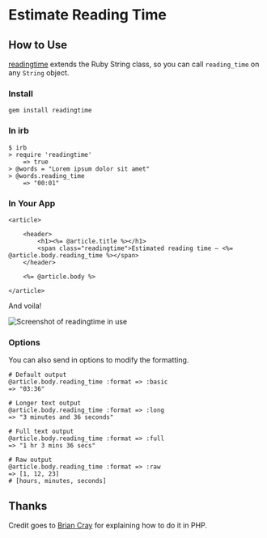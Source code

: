 # Estimate Reading Time

## How to Use

[readingtime](https://github.com/igorkasyanchuk/readingtime "Gem to estimate reading time") extends the Ruby String class, so you can call `reading_time` on any `String` object.

### Install

	gem install readingtime

### In irb

	$ irb
	> require 'readingtime'
		=> true
	> @words = "Lorem ipsum dolor sit amet"
	> @words.reading_time
		=> "00:01"

### In Your App

	<article>

		<header>
			<h1><%= @article.title %></h1>
			<span class="readingtime">Estimated reading time – <%= @article.body.reading_time %></span>
		</header>

		<%= @article.body %>

	</article>

And voila!

![Screenshot of readingtime in use](https://s3.amazonaws.com/github-screenshots/garethrees/readingtime/readingtime-view.png "Screenshot of readingtime in use")

### Options

You can also send in options to modify the formatting.

	# Default output
	@article.body.reading_time :format => :basic
	=> "03:36"

	# Longer text output
	@article.body.reading_time :format => :long
	=> "3 minutes and 36 seconds"

	# Full text output
	@article.body.reading_time :format => :full
	=> "1 hr 3 mins 36 secs"

	# Raw output
	@article.body.reading_time :format => :raw
	=> [1, 12, 23]
	# [hours, minutes, seconds]

## Thanks

Credit goes to [Brian Cray](http://briancray.com/2010/04/09/estimated-reading-time-web-design "Brian Cray - Estimated Reading Time in Web Design") for explaining how to do it in PHP.
